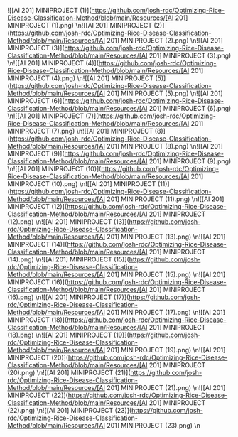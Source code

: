 ![[AI 201] MINIPROJECT (1)](https://github.com/josh-rdc/Optimizing-Rice-Disease-Classification-Method/blob/main/Resources/[AI 201] MINIPROJECT (1).png)  \n![[AI 201] MINIPROJECT (2)](https://github.com/josh-rdc/Optimizing-Rice-Disease-Classification-Method/blob/main/Resources/[AI 201] MINIPROJECT (2).png)  \n![[AI 201] MINIPROJECT (3)](https://github.com/josh-rdc/Optimizing-Rice-Disease-Classification-Method/blob/main/Resources/[AI 201] MINIPROJECT (3).png)  \n![[AI 201] MINIPROJECT (4)](https://github.com/josh-rdc/Optimizing-Rice-Disease-Classification-Method/blob/main/Resources/[AI 201] MINIPROJECT (4).png)  \n![[AI 201] MINIPROJECT (5)](https://github.com/josh-rdc/Optimizing-Rice-Disease-Classification-Method/blob/main/Resources/[AI 201] MINIPROJECT (5).png)  \n![[AI 201] MINIPROJECT (6)](https://github.com/josh-rdc/Optimizing-Rice-Disease-Classification-Method/blob/main/Resources/[AI 201] MINIPROJECT (6).png)  \n![[AI 201] MINIPROJECT (7)](https://github.com/josh-rdc/Optimizing-Rice-Disease-Classification-Method/blob/main/Resources/[AI 201] MINIPROJECT (7).png)  \n![[AI 201] MINIPROJECT (8)](https://github.com/josh-rdc/Optimizing-Rice-Disease-Classification-Method/blob/main/Resources/[AI 201] MINIPROJECT (8).png)  \n![[AI 201] MINIPROJECT (9)](https://github.com/josh-rdc/Optimizing-Rice-Disease-Classification-Method/blob/main/Resources/[AI 201] MINIPROJECT (9).png)  \n![[AI 201] MINIPROJECT (10)](https://github.com/josh-rdc/Optimizing-Rice-Disease-Classification-Method/blob/main/Resources/[AI 201] MINIPROJECT (10).png)  \n![[AI 201] MINIPROJECT (11)](https://github.com/josh-rdc/Optimizing-Rice-Disease-Classification-Method/blob/main/Resources/[AI 201] MINIPROJECT (11).png)  \n![[AI 201] MINIPROJECT (12)](https://github.com/josh-rdc/Optimizing-Rice-Disease-Classification-Method/blob/main/Resources/[AI 201] MINIPROJECT (12).png)  \n![[AI 201] MINIPROJECT (13)](https://github.com/josh-rdc/Optimizing-Rice-Disease-Classification-Method/blob/main/Resources/[AI 201] MINIPROJECT (13).png)  \n![[AI 201] MINIPROJECT (14)](https://github.com/josh-rdc/Optimizing-Rice-Disease-Classification-Method/blob/main/Resources/[AI 201] MINIPROJECT (14).png)  \n![[AI 201] MINIPROJECT (15)](https://github.com/josh-rdc/Optimizing-Rice-Disease-Classification-Method/blob/main/Resources/[AI 201] MINIPROJECT (15).png)  \n![[AI 201] MINIPROJECT (16)](https://github.com/josh-rdc/Optimizing-Rice-Disease-Classification-Method/blob/main/Resources/[AI 201] MINIPROJECT (16).png)  \n![[AI 201] MINIPROJECT (17)](https://github.com/josh-rdc/Optimizing-Rice-Disease-Classification-Method/blob/main/Resources/[AI 201] MINIPROJECT (17).png)  \n![[AI 201] MINIPROJECT (18)](https://github.com/josh-rdc/Optimizing-Rice-Disease-Classification-Method/blob/main/Resources/[AI 201] MINIPROJECT (18).png)  \n![[AI 201] MINIPROJECT (19)](https://github.com/josh-rdc/Optimizing-Rice-Disease-Classification-Method/blob/main/Resources/[AI 201] MINIPROJECT (19).png)  \n![[AI 201] MINIPROJECT (20)](https://github.com/josh-rdc/Optimizing-Rice-Disease-Classification-Method/blob/main/Resources/[AI 201] MINIPROJECT (20).png)  \n![[AI 201] MINIPROJECT (21)](https://github.com/josh-rdc/Optimizing-Rice-Disease-Classification-Method/blob/main/Resources/[AI 201] MINIPROJECT (21).png)  \n![[AI 201] MINIPROJECT (22)](https://github.com/josh-rdc/Optimizing-Rice-Disease-Classification-Method/blob/main/Resources/[AI 201] MINIPROJECT (22).png)  \n![[AI 201] MINIPROJECT (23)](https://github.com/josh-rdc/Optimizing-Rice-Disease-Classification-Method/blob/main/Resources/[AI 201] MINIPROJECT (23).png)  \n